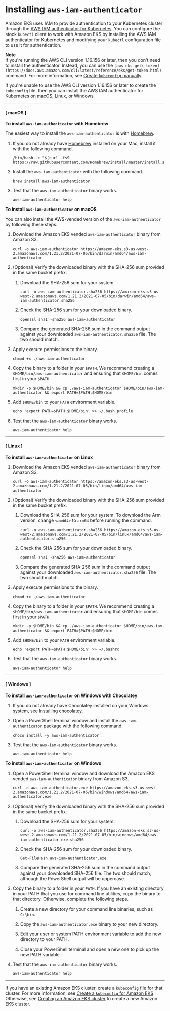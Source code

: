 # Installing `aws-iam-authenticator`<a name="install-aws-iam-authenticator"></a>

Amazon EKS uses IAM to provide authentication to your Kubernetes cluster through the [AWS IAM authenticator for Kubernetes](https://github.com/kubernetes-sigs/aws-iam-authenticator)\. You can configure the stock  `kubectl`  client to work with Amazon EKS by installing the AWS IAM authenticator for Kubernetes and modifying your  `kubectl`  configuration file to use it for authentication\.

**Note**  
If you're running the AWS CLI version 1\.16\.156 or later, then you don't need to install the authenticator\. Instead, you can use the `[aws eks get\-token](https://docs.aws.amazon.com/cli/latest/reference/eks/get-token.html)` command\. For more information, see [Create `kubeconfig` manually](create-kubeconfig.md#create-kubeconfig-manually)\.

If you're unable to use the AWS CLI version 1\.16\.156 or later to create the `kubeconfig` file, then you can install the AWS IAM authenticator for Kubernetes on macOS, Linux, or Windows\.

------
#### [ macOS ]

**To install `aws-iam-authenticator` with Homebrew**

The easiest way to install the `aws-iam-authenticator` is with [Homebrew](https://brew.sh/)\.

1. If you do not already have [Homebrew](https://brew.sh/) installed on your Mac, install it with the following command\.

   ```
   /bin/bash -c "$(curl -fsSL https://raw.githubusercontent.com/Homebrew/install/master/install.sh)"
   ```

1. Install the `aws-iam-authenticator` with the following command\.

   ```
   brew install aws-iam-authenticator
   ```

1. Test that the `aws-iam-authenticator` binary works\.

   ```
   aws-iam-authenticator help
   ```

**To install `aws-iam-authenticator` on macOS**

You can also install the AWS\-vended version of the `aws-iam-authenticator` by following these steps\.

1. Download the Amazon EKS vended `aws-iam-authenticator` binary from Amazon S3\.

   ```
   curl -o aws-iam-authenticator https://amazon-eks.s3-us-west-2.amazonaws.com/1.21.2/2021-07-05/bin/darwin/amd64/aws-iam-authenticator
   ```

1. \(Optional\) Verify the downloaded binary with the SHA\-256 sum provided in the same bucket prefix\. 

   1. Download the SHA\-256 sum for your system\.

      ```
      curl -o aws-iam-authenticator.sha256 https://amazon-eks.s3-us-west-2.amazonaws.com/1.21.2/2021-07-05/bin/darwin/amd64/aws-iam-authenticator.sha256
      ```

   1. Check the SHA\-256 sum for your downloaded binary\.

      ```
      openssl sha1 -sha256 aws-iam-authenticator
      ```

   1. Compare the generated SHA\-256 sum in the command output against your downloaded `aws-iam-authenticator.sha256` file\. The two should match\.

1. Apply execute permissions to the binary\.

   ```
   chmod +x ./aws-iam-authenticator
   ```

1. Copy the binary to a folder in your `$PATH`\. We recommend creating a `$HOME/bin/aws-iam-authenticator` and ensuring that `$HOME/bin` comes first in your `$PATH`\.

   ```
   mkdir -p $HOME/bin && cp ./aws-iam-authenticator $HOME/bin/aws-iam-authenticator && export PATH=$PATH:$HOME/bin
   ```

1. Add `$HOME/bin` to your `PATH` environment variable\.

   ```
   echo 'export PATH=$PATH:$HOME/bin' >> ~/.bash_profile
   ```

1. Test that the `aws-iam-authenticator` binary works\.

   ```
   aws-iam-authenticator help
   ```

------
#### [ Linux ]

**To install `aws-iam-authenticator` on Linux**

1. Download the Amazon EKS vended `aws-iam-authenticator` binary from Amazon S3\.

   ```
   curl -o aws-iam-authenticator https://amazon-eks.s3-us-west-2.amazonaws.com/1.21.2/2021-07-05/bin/linux/amd64/aws-iam-authenticator
   ```

1. \(Optional\) Verify the downloaded binary with the SHA\-256 sum provided in the same bucket prefix\. 

   1. Download the SHA\-256 sum for your system\. To download the Arm version, change *`<amd64>`* to `arm64` before running the command\.

      ```
      curl -o aws-iam-authenticator.sha256 https://amazon-eks.s3-us-west-2.amazonaws.com/1.21.2/2021-07-05/bin/linux/amd64/aws-iam-authenticator.sha256
      ```

   1. Check the SHA\-256 sum for your downloaded binary\.

      ```
      openssl sha1 -sha256 aws-iam-authenticator
      ```

   1. Compare the generated SHA\-256 sum in the command output against your downloaded `aws-iam-authenticator.sha256` file\. The two should match\.

1. Apply execute permissions to the binary\.

   ```
   chmod +x ./aws-iam-authenticator
   ```

1. Copy the binary to a folder in your `$PATH`\. We recommend creating a `$HOME/bin/aws-iam-authenticator` and ensuring that `$HOME/bin` comes first in your `$PATH`\.

   ```
   mkdir -p $HOME/bin && cp ./aws-iam-authenticator $HOME/bin/aws-iam-authenticator && export PATH=$PATH:$HOME/bin
   ```

1. Add `$HOME/bin` to your `PATH` environment variable\.

   ```
   echo 'export PATH=$PATH:$HOME/bin' >> ~/.bashrc
   ```

1. Test that the `aws-iam-authenticator` binary works\.

   ```
   aws-iam-authenticator help
   ```

------
#### [ Windows ]

**To install `aws-iam-authenticator` on Windows with Chocolatey**

1. If you do not already have Chocolatey installed on your Windows system, see [Installing chocolatey](https://chocolatey.org/install)\.

1. Open a PowerShell terminal window and install the `aws-iam-authenticator` package with the following command:

   ```
   choco install -y aws-iam-authenticator
   ```

1. Test that the `aws-iam-authenticator` binary works\.

   ```
   aws-iam-authenticator help
   ```

**To install `aws-iam-authenticator` on Windows**

1. Open a PowerShell terminal window and download the Amazon EKS vended `aws-iam-authenticator` binary from Amazon S3\.

   ```
   curl -o aws-iam-authenticator.exe https://amazon-eks.s3-us-west-2.amazonaws.com/1.21.2/2021-07-05/bin/windows/amd64/aws-iam-authenticator.exe
   ```

1. \(Optional\) Verify the downloaded binary with the SHA\-256 sum provided in the same bucket prefix\. 

   1. Download the SHA\-256 sum for your system\.

      ```
      curl -o aws-iam-authenticator.sha256 https://amazon-eks.s3-us-west-2.amazonaws.com/1.21.2/2021-07-05/bin/windows/amd64/aws-iam-authenticator.exe.sha256
      ```

   1. Check the SHA\-256 sum for your downloaded binary\.

      ```
      Get-FileHash aws-iam-authenticator.exe
      ```

   1. Compare the generated SHA\-256 sum in the command output against your downloaded SHA\-256 file\. The two should match, although the PowerShell output will be uppercase\.

1. Copy the binary to a folder in your `PATH`\. If you have an existing directory in your PATH that you use for command line utilities, copy the binary to that directory\. Otherwise, complete the following steps\.

   1. Create a new directory for your command line binaries, such as `C:\bin`\.

   1. Copy the `aws-iam-authenticator.exe` binary to your new directory\.

   1. Edit your user or system PATH environment variable to add the new directory to your PATH\.

   1. Close your PowerShell terminal and open a new one to pick up the new PATH variable\.

1. Test that the `aws-iam-authenticator` binary works\.

   ```
   aws-iam-authenticator help
   ```

------

If you have an existing Amazon EKS cluster, create a `kubeconfig` file for that cluster\. For more information, see [Create a `kubeconfig` for Amazon EKS](create-kubeconfig.md)\. Otherwise, see [Creating an Amazon EKS cluster](create-cluster.md) to create a new Amazon EKS cluster\.